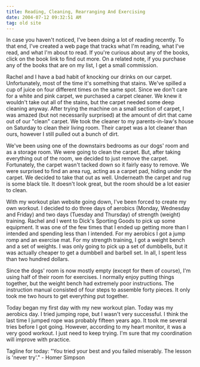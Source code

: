 ```yaml
---
title: Reading, Cleaning, Rearranging And Exercising
date: 2004-07-12 09:32:51 AM
tag: old site
---
```


In case you haven't noticed, I've been doing a lot of reading recently. To that end, I've created a web page that tracks what I'm reading, what I've read, and what I'm about to read. If you're curious about any of the books, click on the book link to find out more. On a related note, if you purchase any of the books that are on my list, I get a small commission.

Rachel and I have a bad habit of knocking our drinks on our carpet. Unfortunately, most of the time it's something that stains. We've spilled a cup of juice on four different times on the same spot. Since we don't care for a white and pink carpet, we purchased a carpet cleaner. We knew it wouldn't take out all of the stains, but the carpet needed some deep cleaning anyway. After trying the machine on a small section of carpet, I was amazed (but not necessarily surprised) at the amount of dirt that came out of our "clean" carpet. We took the cleaner to my parents-in-law's house on Saturday to clean their living room. Their carpet was a lot cleaner than ours, however I still pulled out a bunch of dirt.

We've been using one of the downstairs bedrooms as our dogs' room and as a storage room. We were going to clean the carpet. But, after taking everything out of the room, we decided to just remove the carpet. Fortunately, the carpet wasn't tacked down so it fairly easy to remove. We were surprised to find an area rug, acting as a carpet pad, hiding under the carpet. We decided to take that out as well. Underneath the carpet and rug is some black tile. It doesn't look great, but the room should be a lot easier to clean.

With my workout plan website going down, I've been forced to create my own workout. I decided to do three days of aerobics (Monday, Wednesday and Friday) and two days (Tuesday and Thursday) of strength (weight) training. Rachel and I went to Dick's Sporting Goods to pick up some equipment. It was one of the few times that I ended up getting more than I intended and spending less than I intended. For my aerobics I got a jump romp and an exercise mat. For my strength training, I got a weight bench and a set of weights. I was only going to pick up a set of dumbbells, but it was actually cheaper to get a dumbbell and barbell set. In all, I spent less than two hundred dollars.

Since the dogs' room is now mostly empty (except for them of course), I'm using half of their room for exercises. I normally enjoy putting things together, but the weight bench had extremely poor instructions. The instruction manual consisted of four steps to assemble forty pieces. It only took me two hours to get everything put together.

Today began my first day with my new workout plan. Today was my aerobics day. I tried jumping rope, but I wasn't very successful. I think the last time I jumped rope was probably fifteen years ago. It took me several tries before I got going. However, according to my heart monitor, it was a very good workout. I just need to keep trying. I'm sure that my coordination will improve with practice.

Tagline for today: "You tried your best and you failed miserably. The lesson is 'never try'." - Homer Simpson

